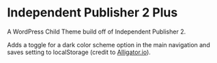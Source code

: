 # Independent Publisher 2 Plus

A WordPress Child Theme build off of Independent Publisher 2.

Adds a toggle for a dark color scheme option in the main navigation and saves setting to localStorage (credit to [Alligator.io](https://alligator.io/css/theming-custom-properties/)).
